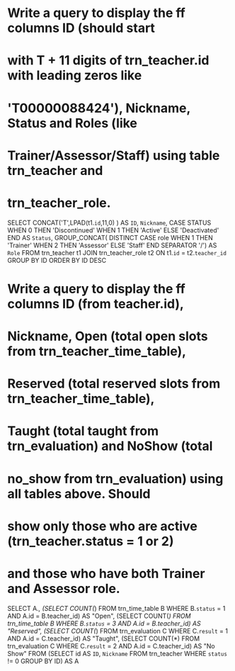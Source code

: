 # Write a query to display the ff columns ID (should start
# with T + 11 digits of trn_teacher.id with leading zeros like
# 'T00000088424'), Nickname, Status and Roles (like
# Trainer/Assessor/Staff) using table trn_teacher and
# trn_teacher_role.

SELECT 
	CONCAT('T',LPAD(t1.`id`,11,0) ) AS `ID`,
	`Nickname`,
	CASE STATUS
		WHEN 0 THEN 'Discontinued' 
		WHEN 1 THEN 'Active' 
	ELSE 'Deactivated' 
	END
	AS `Status`,
	GROUP_CONCAT(
	DISTINCT 
	CASE role
		WHEN 1 THEN 'Trainer' 
		WHEN 2 THEN 'Assessor' 
	ELSE 'Staff' 
	END SEPARATOR '/') 
	AS `Role`
FROM trn_teacher t1 JOIN trn_teacher_role t2 ON t1.`id` = t2.`teacher_id` GROUP BY ID ORDER BY ID DESC

# Write a query to display the ff columns ID (from teacher.id),
# Nickname, Open (total open slots from trn_teacher_time_table),
# Reserved (total reserved slots from trn_teacher_time_table),
# Taught (total taught from trn_evaluation) and NoShow (total
# no_show from trn_evaluation) using all tables above. Should
# show only those who are active (trn_teacher.status = 1 or 2)
# and those who have both Trainer and Assessor role.

SELECT A.*,
	(SELECT COUNT(*) FROM trn_time_table B WHERE  B.`status` = 1 AND A.id = B.teacher_id) AS "Open",
	(SELECT COUNT(*) FROM trn_time_table B WHERE  B.`status` = 3 AND A.id = B.teacher_id) AS "Reserved",
	(SELECT COUNT(*) FROM trn_evaluation C WHERE  C.`result` = 1 AND A.id = C.teacher_id) AS "Taught",
	(SELECT COUNT(*) FROM trn_evaluation C WHERE  C.`result` = 2 AND A.id = C.teacher_id) AS "No Show"
FROM
	(SELECT id AS `ID`, `Nickname` FROM trn_teacher WHERE `status` != 0 GROUP BY ID) AS A